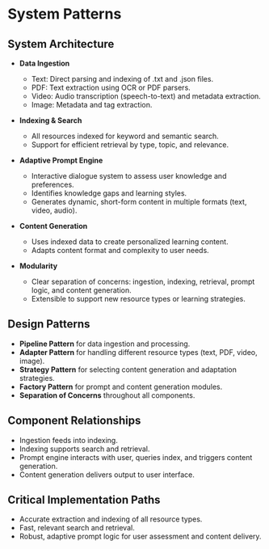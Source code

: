 # System Patterns

## System Architecture

- **Data Ingestion**

  - Text: Direct parsing and indexing of .txt and .json files.
  - PDF: Text extraction using OCR or PDF parsers.
  - Video: Audio transcription (speech-to-text) and metadata extraction.
  - Image: Metadata and tag extraction.

- **Indexing & Search**

  - All resources indexed for keyword and semantic search.
  - Support for efficient retrieval by type, topic, and relevance.

- **Adaptive Prompt Engine**

  - Interactive dialogue system to assess user knowledge and preferences.
  - Identifies knowledge gaps and learning styles.
  - Generates dynamic, short-form content in multiple formats (text, video, audio).

- **Content Generation**

  - Uses indexed data to create personalized learning content.
  - Adapts content format and complexity to user needs.

- **Modularity**
  - Clear separation of concerns: ingestion, indexing, retrieval, prompt logic, and content generation.
  - Extensible to support new resource types or learning strategies.

## Design Patterns

- **Pipeline Pattern** for data ingestion and processing.
- **Adapter Pattern** for handling different resource types (text, PDF, video, image).
- **Strategy Pattern** for selecting content generation and adaptation strategies.
- **Factory Pattern** for prompt and content generation modules.
- **Separation of Concerns** throughout all components.

## Component Relationships

- Ingestion feeds into indexing.
- Indexing supports search and retrieval.
- Prompt engine interacts with user, queries index, and triggers content generation.
- Content generation delivers output to user interface.

## Critical Implementation Paths

- Accurate extraction and indexing of all resource types.
- Fast, relevant search and retrieval.
- Robust, adaptive prompt logic for user assessment and content delivery.
